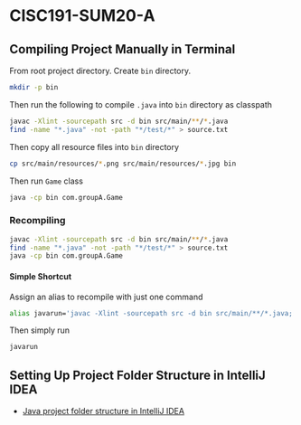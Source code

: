 # CISC191-SUM20-A

## Compiling Project Manually in Terminal

From root project directory. Create `bin` directory.

```sh
mkdir -p bin
```

Then run the following to compile `.java` into `bin` directory as classpath

```sh
javac -Xlint -sourcepath src -d bin src/main/**/*.java
find -name "*.java" -not -path "*/test/*" > source.txt
```

Then copy all resource files into `bin` directory

```sh
cp src/main/resources/*.png src/main/resources/*.jpg bin
```

Then run `Game` class

```sh
java -cp bin com.groupA.Game
```

### Recompiling

```sh
javac -Xlint -sourcepath src -d bin src/main/**/*.java
find -name "*.java" -not -path "*/test/*" > source.txt
java -cp bin com.groupA.Game
```

#### Simple Shortcut

Assign an alias to recompile with just one command

```sh
alias javarun='javac -Xlint -sourcepath src -d bin src/main/**/*.java; find -name "*.java" -not -path "*/test/*" > source.txt; java -cp bin com.groupA.Game'
```

Then simply run

```sh
javarun
```

## Setting Up Project Folder Structure in IntelliJ IDEA

  - [Java project folder structure in IntelliJ IDEA](https://stackoverflow.com/questions/41638654/java-project-folder-structure-in-intellij-idea)
